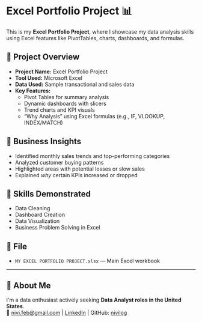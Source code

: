 # Excel Portfolio Project 📊

This is my **Excel Portfolio Project**, where I showcase my data analysis skills using Excel features like PivotTables, charts, dashboards, and formulas.

## 📁 Project Overview

- **Project Name:** Excel Portfolio Project
- **Tool Used:** Microsoft Excel
- **Data Used:** Sample transactional and sales data
- **Key Features:**
  - Pivot Tables for summary analysis
  - Dynamic dashboards with slicers
  - Trend charts and KPI visuals
  - “Why Analysis” using Excel formulas (e.g., IF, VLOOKUP, INDEX/MATCH)

## 📌 Business Insights

- Identified monthly sales trends and top-performing categories
- Analyzed customer buying patterns
- Highlighted areas with potential losses or slow sales
- Explained *why* certain KPIs increased or dropped

## 🧠 Skills Demonstrated

- Data Cleaning
- Dashboard Creation
- Data Visualization
- Business Problem Solving in Excel

## 📎 File

- `MY EXCEL PORTFOLIO PROJECT.xlsx` — Main Excel workbook

---

## 🔗 About Me

I'm a data enthusiast actively seeking **Data Analyst roles in the United States**.  
📧 nivi.feb@gmail.com | [LinkedIn](https://www.linkedin.com/in/your-profile) | GitHub: [nivilog](https://github.com/nivilog)
